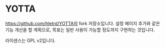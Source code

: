 # YOTTA
https://github.com/hletrd/YOTTA의 fork 저장소입니다.
설정 페이지 추가와 같은 기능 개선을 할 계획으로, 목표는 일반 사용이 가능할 정도까지 구현하는 것입니다.

라이센스는 GPL v2입니다.
